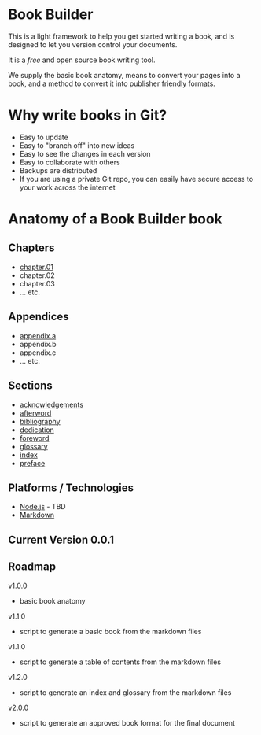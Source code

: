 # Book Builder
This is a light framework to help you get started writing a book, and is designed to let you version control your documents.

It is a *free* and open source book writing tool.

We supply the basic book anatomy, means to convert your pages into a book, and a method to convert it into publisher friendly formats.

# Why write books in Git?
* Easy to update
* Easy to "branch off" into new ideas
* Easy to see the changes in each version
* Easy to collaborate with others
* Backups are distributed
* If you are using a private Git repo, you can easily have secure access to your work across the internet

# Anatomy of a Book Builder book

## Chapters
* [chapter.01](text/chapter.01.md)
* chapter.02
* chapter.03
* ... etc.

## Appendices
* [appendix.a](appendices/appendix.a.md)
* appendix.b
* appendix.c
* ... etc.

## Sections
* [acknowledgements](sections/acknowledgements.md)
* [afterword](sections/afterword.md)
* [bibliography](sections/bibliography.md)
* [dedication](sections/dedication.md)
* [foreword](sections/foreword.md)
* [glossary](sections/glossary.md)
* [index](sections/index.md)
* [preface](sections/preface.md)

## Platforms / Technologies
* [Node.js](http://nodejs.org/) - TBD
* [Markdown](https://en.wikipedia.org/wiki/Markdown)

## Current Version 0.0.1

## Roadmap

v1.0.0
* basic book anatomy

v1.1.0
* script to generate a basic book from the markdown files

v1.1.0
* script to generate a table of contents from the markdown files

v1.2.0
* script to generate an index and glossary from the markdown files

v2.0.0
* script to generate an approved book format for the final document
